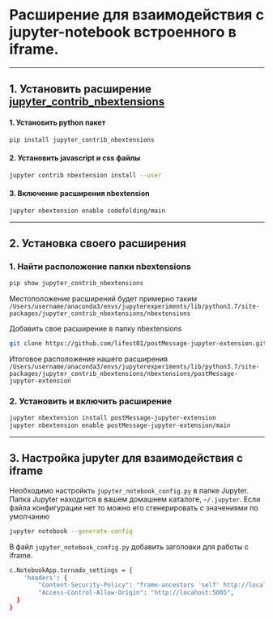 # Расширение для взаимодействия с jupyter-notebook встроенного в iframe.
---
## 1. Установить расширение [jupyter_contrib_nbextensions](https://github.com/ipython-contrib/jupyter_contrib_nbextensions)

#### 1. Установить python пакет
```sh
pip install jupyter_contrib_nbextensions
```
#### 2. Установить javascript и css файлы
```sh
jupyter contrib nbextension install --user
```
#### 3. Включение расширения nbextension
```sh
jupyter nbextension enable codefolding/main
```
---
## 2. Установка своего расширения 
### 1. Найти расположение папки nbextensions
```sh
pip show jupyter_contrib_nbextensions
```
Местоположение расширений будет примерно таким
```/Users/username/anaconda3/envs/jupyterexperiments/lib/python3.7/site-packages/jupyter_contrib_nbextensions/nbextensions```

Добавить свое расширение в папку nbextensions
```sh 
git clone https://github.com/lifest01/postMessage-jupyter-extension.git
```
Итоговое расположение нашего расширения
```/Users/username/anaconda3/envs/jupyterexperiments/lib/python3.7/site-packages/jupyter_contrib_nbextensions/nbextensions/postMessage-jupyter-extension```
### 2. Установить и включить расширение
```sh
jupyter nbextension install postMessage-jupyter-extension
jupyter nbextension enable postMessage-jupyter-extension/main
```
---
## 3. Настройка jupyter для взаимодействия с iframe
Необходимо настройкть `jupyter_notebook_config.py` в папке Jupyter. Папка Jupyter находится в вашем домашнем каталоге, `~/.jupyter`.
Если файла конфигурации нет то можно его сгенерировать с значениями по умолчанию
```sh 
jupyter notebook --generate-config
```
В файл ```jupyter_notebook_config.py``` добавить заголовки для работы с iframe.
```sh
c.NotebookApp.tornado_settings = {
    'headers': {
        "Content-Security-Policy": "frame-ancestors 'self' http://localhost:5005",
        "Access-Control-Allow-Origin": "http://locahost:5005",
  }
}
```
    
